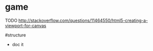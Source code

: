 # game

TODO
http://stackoverflow.com/questions/11464550/html5-creating-a-viewport-for-canvas


#structure
- doc it
